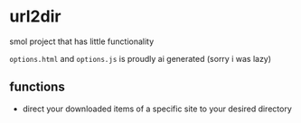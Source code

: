 # url2dir
smol project that has little functionality

`options.html` and `options.js` is proudly ai generated (sorry i was lazy)

## functions
- direct your downloaded items of a specific site to your desired directory
